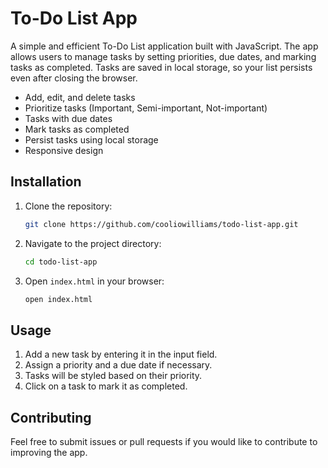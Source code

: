 # To-Do List App
A simple and efficient To-Do List application built with JavaScript. The app allows users to manage tasks by setting priorities, due dates, and marking tasks as completed. Tasks are saved in local storage, so your list persists even after closing the browser.
- Add, edit, and delete tasks
- Prioritize tasks (Important, Semi-important, Not-important)
- Tasks with due dates
- Mark tasks as completed
- Persist tasks using local storage
- Responsive design
## Installation
1. Clone the repository:
   ```bash
   git clone https://github.com/cooliowilliams/todo-list-app.git
   ```

2. Navigate to the project directory:
   ```bash
   cd todo-list-app
   ```

3. Open `index.html` in your browser:
   ```bash
   open index.html
   ```
## Usage
1. Add a new task by entering it in the input field.
2. Assign a priority and a due date if necessary.
3. Tasks will be styled based on their priority.
4. Click on a task to mark it as completed.
## Contributing
Feel free to submit issues or pull requests if you would like to contribute to improving the app.

